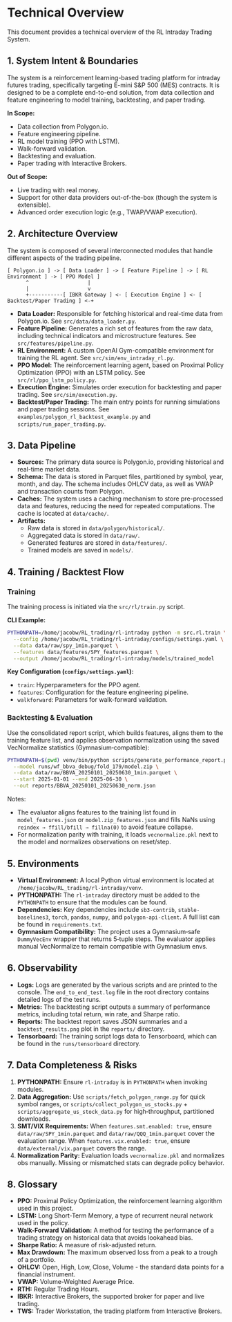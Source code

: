 # Technical Overview

This document provides a technical overview of the RL Intraday Trading System.

## 1. System Intent & Boundaries

The system is a reinforcement learning-based trading platform for intraday futures trading, specifically targeting E-mini S&P 500 (MES) contracts. It is designed to be a complete end-to-end solution, from data collection and feature engineering to model training, backtesting, and paper trading.

**In Scope:**

*   Data collection from Polygon.io.
*   Feature engineering pipeline.
*   RL model training (PPO with LSTM).
*   Walk-forward validation.
*   Backtesting and evaluation.
*   Paper trading with Interactive Brokers.

**Out of Scope:**

*   Live trading with real money.
*   Support for other data providers out-of-the-box (though the system is extensible).
*   Advanced order execution logic (e.g., TWAP/VWAP execution).

## 2. Architecture Overview

The system is composed of several interconnected modules that handle different aspects of the trading pipeline.

```
[ Polygon.io ] -> [ Data Loader ] -> [ Feature Pipeline ] -> [ RL Environment ] -> [ PPO Model ]
      ^                   |
      |                   v
      +-----------[ IBKR Gateway ] <- [ Execution Engine ] <- [ Backtest/Paper Trading ] <-+
```

*   **Data Loader:** Responsible for fetching historical and real-time data from Polygon.io. See `src/data/data_loader.py`.
*   **Feature Pipeline:** Generates a rich set of features from the raw data, including technical indicators and microstructure features. See `src/features/pipeline.py`.
*   **RL Environment:** A custom OpenAI Gym-compatible environment for training the RL agent. See `src/sim/env_intraday_rl.py`.
*   **PPO Model:** The reinforcement learning agent, based on Proximal Policy Optimization (PPO) with an LSTM policy. See `src/rl/ppo_lstm_policy.py`.
*   **Execution Engine:** Simulates order execution for backtesting and paper trading. See `src/sim/execution.py`.
*   **Backtest/Paper Trading:** The main entry points for running simulations and paper trading sessions. See `examples/polygon_rl_backtest_example.py` and `scripts/run_paper_trading.py`.

## 3. Data Pipeline

*   **Sources:** The primary data source is Polygon.io, providing historical and real-time market data.
*   **Schema:** The data is stored in Parquet files, partitioned by symbol, year, month, and day. The schema includes OHLCV data, as well as VWAP and transaction counts from Polygon.
*   **Caches:** The system uses a caching mechanism to store pre-processed data and features, reducing the need for repeated computations. The cache is located at `data/cache/`.
*   **Artifacts:**
    *   Raw data is stored in `data/polygon/historical/`.
    *   Aggregated data is stored in `data/raw/`.
    *   Generated features are stored in `data/features/`.
    *   Trained models are saved in `models/`.

## 4. Training / Backtest Flow

### Training

The training process is initiated via the `src/rl/train.py` script.

**CLI Example:**

```bash
PYTHONPATH=/home/jacobw/RL_trading/rl-intraday python -m src.rl.train \
  --config /home/jacobw/RL_trading/rl-intraday/configs/settings.yaml \
  --data data/raw/spy_1min.parquet \
  --features data/features/SPY_features.parquet \
  --output /home/jacobw/RL_trading/rl-intraday/models/trained_model
```

**Key Configuration (`configs/settings.yaml`):**

*   `train`: Hyperparameters for the PPO agent.
*   `features`: Configuration for the feature engineering pipeline.
*   `walkforward`: Parameters for walk-forward validation.

### Backtesting & Evaluation

Use the consolidated report script, which builds features, aligns them to the
training feature list, and applies observation normalization using the saved
VecNormalize statistics (Gymnasium‑compatible):

```bash
PYTHONPATH=$(pwd) venv/bin/python scripts/generate_performance_report.py \
  --model runs/wf_bbva_debug/fold_179/model.zip \
  --data data/raw/BBVA_20250101_20250630_1min.parquet \
  --start 2025-01-01 --end 2025-06-30 \
  --out reports/BBVA_20250101_20250630_norm.json
```

Notes:
- The evaluator aligns features to the training list found in
  `model_features.json` or `model.zip_features.json` and fills NaNs using
  `reindex → ffill/bfill → fillna(0)` to avoid feature collapse.
- For normalization parity with training, it loads `vecnormalize.pkl` next to
  the model and normalizes observations on reset/step.

## 5. Environments

*   **Virtual Environment:** A local Python virtual environment is located at `/home/jacobw/RL_trading/rl-intraday/venv`.
*   **PYTHONPATH:** The `rl-intraday` directory must be added to the `PYTHONPATH` to ensure that the modules can be found.
*   **Dependencies:** Key dependencies include `sb3-contrib`, `stable-baselines3`, `torch`, `pandas`, `numpy`, and `polygon-api-client`. A full list can be found in `requirements.txt`.
*   **Gymnasium Compatibility:** The project uses a Gymnasium‑safe `DummyVecEnv`
    wrapper that returns 5‑tuple steps. The evaluator applies manual
    VecNormalize to remain compatible with Gymnasium envs.

## 6. Observability

*   **Logs:** Logs are generated by the various scripts and are printed to the console. The `end_to_end_test.log` file in the root directory contains detailed logs of the test runs.
*   **Metrics:** The backtesting script outputs a summary of performance metrics, including total return, win rate, and Sharpe ratio.
*   **Reports:** The backtest report saves JSON summaries and a `backtest_results.png` plot in the `reports/` directory.
*   **Tensorboard:** The training script logs data to Tensorboard, which can be found in the `runs/tensorboard` directory.

## 7. Data Completeness & Risks

1.  **PYTHONPATH:** Ensure `rl-intraday` is in `PYTHONPATH` when invoking modules.
2.  **Data Aggregation:** Use `scripts/fetch_polygon_range.py` for quick symbol ranges, or
    `scripts/collect_polygon_us_stocks.py` + `scripts/aggregate_us_stock_data.py` for
    high‑throughput, partitioned downloads.
3.  **SMT/VIX Requirements:** When `features.smt.enabled: true`, ensure
    `data/raw/SPY_1min.parquet` and `data/raw/QQQ_1min.parquet` cover the evaluation range.
    When `features.vix.enabled: true`, ensure `data/external/vix.parquet` covers the range.
4.  **Normalization Parity:** Evaluation loads `vecnormalize.pkl` and normalizes obs manually.
    Missing or mismatched stats can degrade policy behavior.

## 8. Glossary

*   **PPO:** Proximal Policy Optimization, the reinforcement learning algorithm used in this project.
*   **LSTM:** Long Short-Term Memory, a type of recurrent neural network used in the policy.
*   **Walk-Forward Validation:** A method for testing the performance of a trading strategy on historical data that avoids lookahead bias.
*   **Sharpe Ratio:** A measure of risk-adjusted return.
*   **Max Drawdown:** The maximum observed loss from a peak to a trough of a portfolio.
*   **OHLCV:** Open, High, Low, Close, Volume - the standard data points for a financial instrument.
*   **VWAP:** Volume-Weighted Average Price.
*   **RTH:** Regular Trading Hours.
*   **IBKR:** Interactive Brokers, the supported broker for paper and live trading.
*   **TWS:** Trader Workstation, the trading platform from Interactive Brokers.
